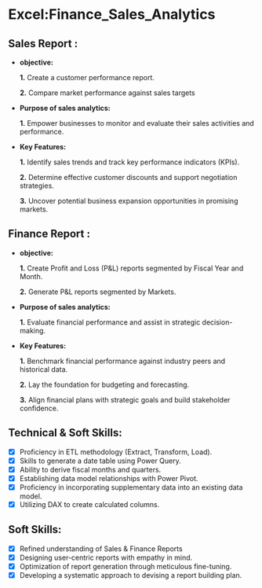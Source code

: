 # Excel:Finance_Sales_Analytics
## Sales Report  :


- **objective:** 

    **1.** Create a customer performance report.
  
    **2.** Compare market performance against sales targets

- **Purpose of sales analytics:**

  
   **1.** Empower businesses to monitor and evaluate their sales activities and performance.

- **Key Features:**

  **1.** Identify sales trends and track key performance indicators (KPIs).

   **2.** Determine effective customer discounts and support negotiation strategies.
  
  **3.** Uncover potential business expansion opportunities in promising markets.
          

## Finance Report :

- **objective:**

  **1.** Create Profit and Loss (P&L) reports segmented by Fiscal Year and Month.

    **2.** Generate P&L reports segmented by Markets.

- **Purpose of sales analytics:**

  
   **1.** Evaluate financial performance and assist in strategic decision-making.

- **Key Features:**

  **1.** Benchmark financial performance against industry peers and historical data.

   **2.** Lay the foundation for budgeting and forecasting.
  
  **3.** Align financial plans with strategic goals and build stakeholder confidence.

   

## Technical & Soft Skills:
- [x]	Proficiency in ETL methodology (Extract, Transform, Load).
- [x]	Skills to generate a date table using Power Query.
- [x]	Ability to derive fiscal months and quarters.
- [x]	Establishing data model relationships with Power Pivot.
- [x]	Proficiency in incorporating supplementary data into an existing data model.
- [x]	Utilizing DAX to create calculated columns.

## Soft Skills:
- [x]	Refined understanding of Sales & Finance Reports
- [x]	Designing user-centric reports with empathy in mind.
- [x]	Optimization of report generation through meticulous fine-tuning.
- [x]	Developing a systematic approach to devising a report building plan.
